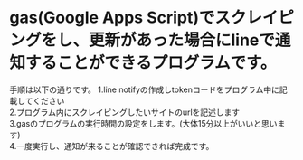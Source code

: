 # gas(Google Apps Script)でスクレイピングをし、更新があった場合にlineで通知することができるプログラムです。
手順は以下の通りです。
1.line notifyの作成しtokenコードをプログラム中に記載してください  
2.プログラム内にスクレイピングしたいサイトのurlを記述します  
3.gasのプログラムの実行時間の設定をします。(大体15分以上がいいと思います)  
4.一度実行し、通知が来ることが確認できれば完成です。
